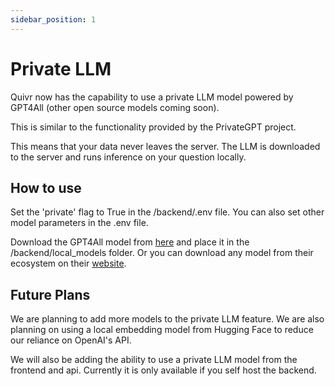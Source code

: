 ```yaml
---
sidebar_position: 1
---
```


# Private LLM

Quivr now has the capability to use a private LLM model powered by GPT4All (other open source models coming soon).

This is similar to the functionality provided by the PrivateGPT project.

This means that your data never leaves the server. The LLM is downloaded to the server and runs inference on your question locally.

## How to use

Set the 'private' flag to True in the /backend/.env file. You can also set other model parameters in the .env file.

Download the GPT4All model from [here](https://gpt4all.io/models/ggml-gpt4all-j-v1.3-groovy.bin) and place it in the /backend/local_models folder. Or you can download any model from their ecosystem on their [website](https://gpt4all.io/index.html).

## Future Plans

We are planning to add more models to the private LLM feature. We are also planning on using a local embedding model from Hugging Face to reduce our reliance on OpenAI's API.

We will also be adding the ability to use a private LLM model from the frontend and api. Currently it is only available if you self host the backend.
